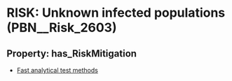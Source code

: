 # RISK: __Unknown infected populations__ (PBN__Risk_2603)

## Property: has_RiskMitigation

* [Fast analytical test methods](PBN__Mitigation_509)

